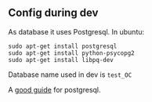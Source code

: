## Config during dev

As database it uses Postgresql. In ubuntu:

    sudo apt-get install postgresql
    sudo apt-get install python-psycopg2
    sudo apt-get install libpq-dev


Database name used in dev is `test_OC`

A [good guide](https://www.digitalocean.com/community/tutorials/how-to-install-and-use-postgresql-on-ubuntu-14-04) for postgresql.
